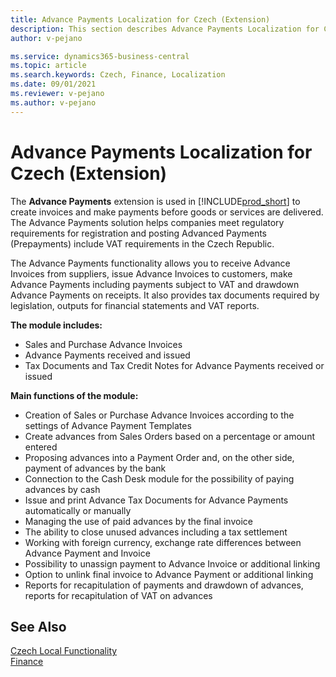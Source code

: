 ```yaml
---
title: Advance Payments Localization for Czech (Extension) 
description: This section describes Advance Payments Localization for Czech extension functionality.
author: v-pejano

ms.service: dynamics365-business-central
ms.topic: article
ms.search.keywords: Czech, Finance, Localization
ms.date: 09/01/2021
ms.reviewer: v-pejano
ms.author: v-pejano
---
```


# Advance Payments Localization for Czech (Extension)

The **Advance Payments** extension is used in [!INCLUDE[prod_short](../../includes/prod_short.md)] to create invoices and make payments before goods or services are delivered. The Advance Payments solution helps companies meet regulatory requirements for registration and posting Advanced Payments (Prepayments) include VAT requirements in the Czech Republic.

The Advance Payments functionality allows you to receive Advance Invoices from suppliers, issue Advance Invoices to customers, make Advance Payments including payments subject to VAT and drawdown Advance Payments on receipts. It also provides tax documents required by legislation, outputs for financial statements and VAT reports.

**The module includes:**

- Sales and Purchase Advance Invoices
- Advance Payments received and issued
- Tax Documents and Tax Credit Notes for Advance Payments received or issued

**Main functions of the module:**

- Creation of Sales or Purchase Advance Invoices according to the settings of Advance Payment Templates
- Create advances from Sales Orders based on a percentage or amount entered
- Proposing advances into a Payment Order and, on the other side, payment of advances by the bank
- Connection to the  Cash Desk module for the possibility of paying advances by cash
- Issue and print Advance Tax Documents for Advance Payments automatically or manually
- Managing the use of paid advances by the final invoice
- The ability to close unused advances including a tax settlement
- Working with foreign currency, exchange rate differences between Advance Payment and Invoice
- Possibility to unassign payment to Advance Invoice or additional linking
- Option to unlink final invoice to Advance Payment or additional linking
- Reports for recapitulation of payments and drawdown of advances, reports for recapitulation of VAT on advances

## See Also

[Czech Local Functionality](czech-local-functionality.md)  
[Finance](../../finance.md)
